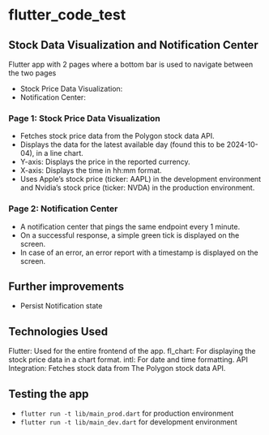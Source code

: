 # flutter_code_test

## Stock Data Visualization and Notification Center
Flutter app  with 2 pages where a bottom bar is used to navigate between the two pages
- Stock Price Data Visualization: 
- Notification Center: 

### Page 1: Stock Price Data Visualization

- Fetches stock price data from the Polygon stock data API.
- Displays the data for the latest available day (found this to be 2024-10-04), in a line chart.
- Y-axis: Displays the price in the reported currency.
- X-axis: Displays the time in hh:mm format.
- Uses Apple’s stock price (ticker: AAPL) in the development environment and Nvidia’s stock price (ticker: NVDA) in the production environment.

### Page 2: Notification Center

- A notification center that pings the same endpoint every 1 minute.
- On a successful response, a simple green tick is displayed on the screen.
- In case of an error, an error report with a timestamp is displayed on the screen.

## Further improvements

- Persist Notification state

## Technologies Used

Flutter: Used for the entire frontend of the app.
fl_chart: For displaying the stock price data in a chart format.
intl: For date and time formatting.
API Integration: Fetches stock data from The Polygon stock data API.

## Testing the app
- `flutter run -t lib/main_prod.dart` for production environment
- `flutter run -t lib/main_dev.dart` for development environment



